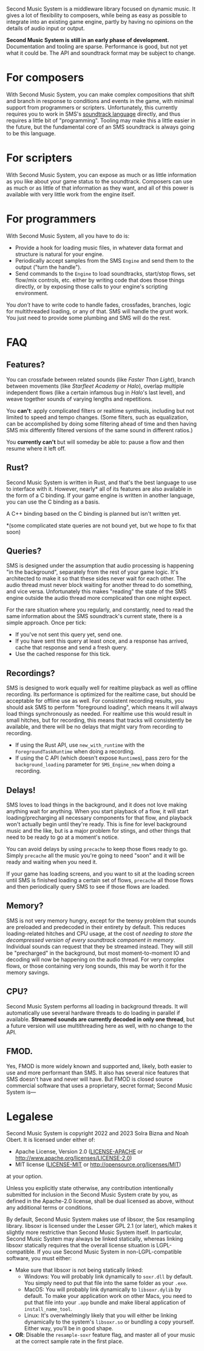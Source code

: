 Second Music System is a middleware library focused on dynamic music. It gives a lot of flexibility to composers, while being as easy as possible to integrate into an existing game engine, partly by having no opinions on the details of audio input or output.

**Second Music System is still in an early phase of development.** Documentation and tooling are sparse. Performance is good, but not yet what it could be. The API and soundtrack format may be subject to change.

# For composers

With Second Music System, you can make complex compositions that shift and branch in response to conditions and events in the game, with minimal support from programmers or scripters. Unfortunately, this currently requires you to work in SMS's [soundtrack language][1] directly, and thus requires a little bit of "programming". Tooling may make this a little easier in the future, but the fundamental core of an SMS soundtrack is always going to be this language.

[1]: https://github.com/SolraBizna/second-music-system/blob/main/SOUNDTRACKS.md

# For scripters

With Second Music System, you can expose as much or as little information as you like about your game status to the soundtrack. Composers can use as much or as little of that information as they want, and all of this power is available with very little work from the engine itself.

# For programmers

With Second Music System, all you have to do is:

- Provide a hook for loading music files, in whatever data format and structure is natural for your engine.
- Periodically accept samples from the SMS `Engine` and send them to the output ("turn the handle").
- Send commands to the `Engine` to load soundtracks, start/stop flows, set flow/mix controls, etc. either by writing code that does those things directly, or by exposing those calls to your engine's scripting environment.

You *don't* have to write code to handle fades, crossfades, branches, logic for multithreaded loading, or any of that. SMS will handle the grunt work. You just need to provide some plumbing and SMS will do the rest.

# FAQ

## Features?

You can crossfade between related sounds (like _Faster Than Light_), branch between movements (like _Starfleet Academy_ or _Halo_), overlap multiple independent flows (like a certain infamous bug in _Halo_'s last level), and weave together sounds of varying lengths and repetitions.

You **can't**: apply complicated filters or realtime synthesis, including but not limited to speed and tempo changes. (Some filters, such as equalization, can be accomplished by doing some filtering ahead of time and then having SMS mix differently filtered versions of the same sound in different ratios.)

You **currently can't** but will someday be able to: pause a flow and then resume where it left off.

## Rust?

Second Music System is written in Rust, and that's the best language to use to interface with it. However, nearly\* all of its features are also available in the form of a C binding. If your game engine is written in another language, you can use the C binding as a basis.

A C++ binding based on the C binding is planned but isn't written yet.

\*(some complicated state queries are not bound yet, but we hope to fix that soon)

## Queries?

SMS is designed under the assumption that audio processing is happening "in the background", separately from the rest of your game logic. It's architected to make it so that these sides never wait for each other. The audio thread must never block waiting for another thread to do something, and vice versa. Unfortunately this makes "reading" the state of the SMS engine outside the audio thread more complicated than one might expect.

For the rare situation where you regularly, and constantly, need to read the same information about the SMS soundtrack's current state, there is a simple approach. Once per tick:

- If you've not sent this query yet, send one.
- If you have sent this query at least once, and a response has arrived, cache that response and send a fresh query.
- Use the cached response for this tick.

## Recordings?

SMS is designed to work equally well for realtime playback as well as offline recording. Its performance is optimized for the realtime case, but should be acceptable for offline use as well. For consistent recording results, you should ask SMS to perform "foreground loading", which means it will always load things synchronously as needed. For realtime use this would result in small hitches, but for recording, this means that tracks will consistently be available, and there will be no delays that might vary from recording to recording.

- If using the Rust API, use `new_with_runtime` with the `ForegroundTaskRuntime` when doing a recording.
- If using the C API (which doesn't expose `Runtime`s), pass zero for the `background_loading` parameter for `SMS_Engine_new` when doing a recording.

## Delays!

SMS loves to load things in the background, and it does not love making anything wait for anything. When you start playback of a flow, it will start loading/precharging all necessary components for that flow, and playback won't actually begin until they're ready. This is fine for level background music and the like, but is a major problem for stings, and other things that need to be ready to go at a moment's notice.

You can avoid delays by using `precache` to keep those flows ready to go. Simply `precache` all the music you're going to need "soon" and it will be ready and waiting when you need it.

If your game has loading screens, and you want to sit at the loading screen until SMS is finished loading a certain set of flows, `precache` all those flows and then periodically query SMS to see if those flows are loaded.

## Memory?

SMS is not very memory hungry, except for the teensy problem that sounds are preloaded and predecoded in their entirety by default. This reduces loading-related hitches and CPU usage, at the cost of *needing to store the decompressed version of every soundtrack component in memory*. Individual sounds can request that they be streamed instead. They will still be "precharged" in the background, but most moment-to-moment IO and decoding will now be happening on the audio thread. For very complex flows, or those containing very long sounds, this may be worth it for the memory savings.

## CPU?

Second Music System performs all loading in background threads. It will automatically use several hardware threads to do loading in parallel if available. **Streamed sounds are currently decoded in only one thread**, but a future version will use multithreading here as well, with no change to the API.

## FMOD.

Yes, FMOD is more widely known and supported and, likely, both easier to use and more performant than SMS. It also has several nice features that SMS doesn't have and never will have. But FMOD is closed source commercial software that uses a proprietary, secret format; Second Music System is—

# Legalese

Second Music System is copyright 2022 and 2023 Solra Bizna and Noah Obert. It is licensed under either of:

 * Apache License, Version 2.0
   ([LICENSE-APACHE](LICENSE-APACHE) or
   <http://www.apache.org/licenses/LICENSE-2.0>)
 * MIT license
   ([LICENSE-MIT](LICENSE-MIT) or <http://opensource.org/licenses/MIT>)

at your option.

Unless you explicitly state otherwise, any contribution intentionally submitted for inclusion in the Second Music System crate by you, as defined in the Apache-2.0 license, shall be dual licensed as above, without any additional terms or conditions.

By default, Second Music System makes use of libsoxr, the Sox resampling library. libsoxr is licensed under the Lesser GPL 2.1 (or later), which makes it slightly more restrictive than Second Music System itself. In particular, Second Music System may always be linked statically, whereas linking libsoxr statically requires that the overall license situation is LGPL-compatible. If you use Second Music System in non-LGPL-compatible software, you must either:

- Make sure that libsoxr is not being statically linked:
  - Windows: You will probably link dynamically to `soxr.dll` by default. You simply need to put that file into the same folder as your `.exe`.
  - MacOS: You will probably link dynamically to `libsoxr.dylib` by default. To make your application work on other Macs, you need to put that file into your `.app` bundle and make liberal application of `install_name_tool`.
  - Linux: It's overwhelmingly likely that you will either be linking dynamically to the system's `libsoxr.so` or bundling a copy yourself. Either way, you'll be in good shape.
- **OR**: Disable the `resample-soxr` feature flag, and master all of your music at the correct sample rate in the first place.
